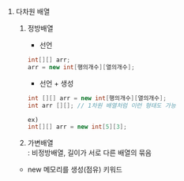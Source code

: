 1. 다차원 배열

	1) 정방배열  
		* 선언  
		```java
		int[][] arr;
		arr = new int[행의개수][열의개수];
		```  
		
		* 선언 + 생성 
		```java
		int [][] arr = new int[행의개수][열의개수]; 
		int arr [][]; // 1차원 배열처럼 이런 형태도 가능
		
		ex)
		int[][] arr = new int[5][3]; 
		```
		
	2) 가변배열  
		: 비정방배열, 길이가 서로 다른 배열의 묶음  

	* new
		메모리를 생성(점유) 키워드

